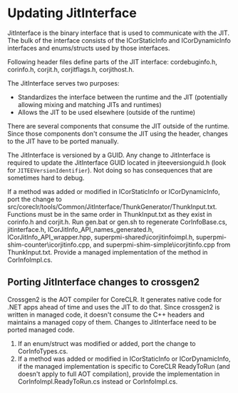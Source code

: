 # Updating JitInterface

JitInterface is the binary interface that is used to communicate with the JIT. The bulk of the interface consists of the ICorStaticInfo and ICorDynamicInfo interfaces and enums/structs used by those interfaces.

Following header files define parts of the JIT interface: cordebuginfo.h, corinfo.h, corjit.h, corjitflags.h, corjithost.h.

The JitInterface serves two purposes:
* Standardizes the interface between the runtime and the JIT (potentially allowing mixing and matching JITs and runtimes)
* Allows the JIT to be used elsewhere (outside of the runtime)

There are several components that consume the JIT outside of the runtime. Since those components don't consume the JIT using the header, changes to the JIT have to be ported manually.

The JitInterface is versioned by a GUID. Any change to JitInterface is required to update the JitInterface GUID located in jiteeversionguid.h (look for `JITEEVersionIdentifier`). Not doing so has consequences that are sometimes hard to debug.

If a method was added or modified in ICorStaticInfo or ICorDynamicInfo, port the change to src/coreclr/tools/Common/JitInterface/ThunkGenerator/ThunkInput.txt. Functions must be in the same order in ThunkInput.txt as they exist in corinfo.h and corjit.h. Run gen.bat or gen.sh to regenerate CorInfoBase.cs, jitinterface.h, ICorJitInfo_API_names_generated.h, ICorJitInfo_API_wrapper.hpp, superpmi-shared\icorjitinfoimpl.h, superpmi-shim-counter\icorjitinfo.cpp, and superpmi-shim-simple\icorjitinfo.cpp from ThunkInput.txt. Provide a managed implementation of the method in CorInfoImpl.cs.

## Porting JitInterface changes to crossgen2

Crossgen2 is the AOT compiler for CoreCLR. It generates native code for .NET apps ahead of time and uses the JIT to do that. Since crossgen2 is written in managed code, it doesn't consume the C++ headers and maintains a managed copy of them. Changes to JitInterface need to be ported managed code.

1. If an enum/struct was modified or added, port the change to CorInfoTypes.cs.
2. If a method was added or modified in ICorStaticInfo or ICorDynamicInfo, if the managed implementation is specific to CoreCLR ReadyToRun (and doesn't apply to full AOT compilation), provide the implementation in CorInfoImpl.ReadyToRun.cs instead or CorInfoImpl.cs.

